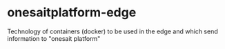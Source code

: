 # onesaitplatform-edge
Technology of containers (docker) to be used in the edge and which send information to "onesait platform"
